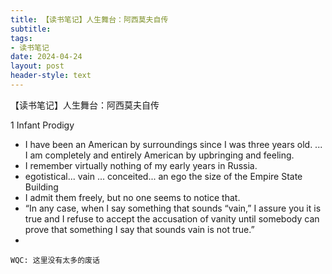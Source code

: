 ```yaml
---
title: 【读书笔记】人生舞台：阿西莫夫自传
subtitle: 
tags: 
- 读书笔记
date: 2024-04-24
layout: post
header-style: text
---
```


【读书笔记】人生舞台：阿西莫夫自传

1 
Infant Prodigy

- I have been an American by surroundings since I was three years old. ... I am completely and entirely American by upbringing and feeling.
- I remember virtually nothing of my early years in Russia.
- egotistical... vain ... conceited... an ego the size of the Empire State Building
- I admit them freely, but no one seems to notice that.
- “In any case, when I say something that sounds “vain,” I assure you it is true and I refuse to accept the accusation of vanity until somebody can prove that something I say that sounds vain is not true.”
- 

`WQC: 这里没有太多的废话`
